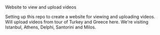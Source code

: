 Website to view and upload videos

Setting up this repo to create a website for viewing and uploading videos. Will upload videos from tour of Turkey and Greece here. We're visiting Istanbul, Athens, Delphi, Santorini and Milos.
